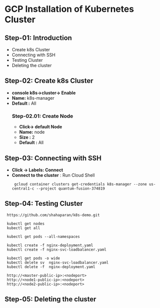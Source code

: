 
# GCP Installation of Kubernetes Cluster

## Step-01: Introduction
- Create k8s Cluster
- Connecting with SSH
- Testing Cluster
- Deleting the cluster

## Step-02: Create k8s Cluster
- **console k8s->cluster-> Enable**
- **Name:** k8s-manager
- **Default :** All
  ### Step-02.01: Create Node
  - **Click-> default Node**
  - **Name:** node
  - **Size :** 2
  - **Default :** All

## Step-03: Connecting with SSH
- **Click -> Labels: Connect**
- **Connect to the cluster** : Run Cloud Shell
   ```t
    gcloud container clusters get-credentials k8s-manager --zone us-central1-c --project quantum-fusion-374819
   ```
   
## Step-04: Testing Cluster

   ```t
    https://github.com/shahaparan/k8s-demo.git

    kubectl get nodes
    kubectl get all
    
    kubectl get pods --all-namespaces
    
    kubectl create -f nginx-deployment.yaml
    kubectl create -f nginx-svc-loadbalancer.yaml

    kubectl get pods -o wide 
    kubectl delete sv  nginx-svc-loadbalancer.yaml
    kubectl delete -f  nginx-deployment.yaml

    http://<master-public-ip>:<nodeport>
    http://<node1-public-ip>:<nodeport>
    http://<node2-public-ip>:<nodeport>

   ```
   ## Step-05: Deleting the cluster
   

 
